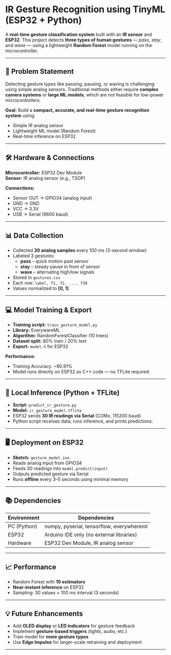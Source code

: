 # IR Gesture Recognition using TinyML (ESP32 + Python)

A **real-time gesture classification system** built with an **IR sensor** and **ESP32**. This project detects **three types of human gestures** — *pass*, *stay*, and *wave* — using a lightweight **Random Forest** model running on the microcontroller.

---

## 📘 Problem Statement

Detecting gesture types like passing, pausing, or waving is challenging using simple analog sensors. Traditional methods either require **complex camera systems** or **large ML models**, which are not feasible for low-power microcontrollers.

**Goal:** Build a **compact, accurate, and real-time gesture recognition system** using:
- Simple IR analog sensor
- Lightweight ML model (Random Forest)
- Real-time inference on ESP32

---

## 🛠️ Hardware & Connections

**Microcontroller:** ESP32 Dev Module  
**Sensor:** IR analog sensor (e.g., TSOP)  

**Connections:**
- Sensor OUT → GPIO34 (analog input)
- GND → GND
- VCC → 3.3V
- USB → Serial (9600 baud)

---

## 📊 Data Collection

- Collected **30 analog samples** every 100 ms (3-second window)
- Labeled 3 gestures:
  - **pass** – quick motion past sensor
  - **stay** – steady pause in front of sensor
  - **wave** – alternating high/low signals
- Stored in `gestures.csv`
- Each row: `label, f1, f2, ..., f30`
- Values normalized to **[0, 1]**

---

## 💻 Model Training & Export

- **Training script:** `train_gesture_model.py`
- **Library:** EverywareML
- **Algorithm:** RandomForestClassifier (10 trees)
- **Dataset split:** 80% train / 20% test
- **Export:** `model.h` for ESP32

**Performance:**  
- Training Accuracy: ~90.91%  
- Model runs directly on ESP32 as C++ code — no TFLite required

---

## 🧠 Local Inference (Python + TFLite)

- **Script:** `predict_ir_gesture.py`
- **Model:** `ir_gesture_model.tflite`
- ESP32 sends **30 IR readings via Serial** (COMx, 115200 baud)
- Python script receives data, runs inference, and prints predictions:


---

## 🖥️ Deployment on ESP32

- **Sketch:** `gesture_model.ino`
- Reads analog input from GPIO34
- Feeds 30 readings into `model.predict(input)`
- Outputs predicted gesture via Serial
- Runs **offline** every 3–5 seconds using minimal memory

---

## 📚 Dependencies

| Environment | Dependencies |
|-------------|--------------|
| PC (Python) | numpy, pyserial, tensorflow, everywhereml |
| ESP32       | Arduino IDE only (no external libraries) |
| Hardware    | ESP32 Dev Module, IR analog sensor |

---

## 📈 Performance

- Random Forest with **10 estimators**
- **Near-instant inference** on ESP32
- Sampling: 30 values × 100 ms interval (3 seconds)

---

## 💡 Future Enhancements

- Add **OLED display** or **LED indicators** for gesture feedback
- Implement **gesture-based triggers** (lights, audio, etc.)
- Train model for **more gesture types**
- Use **Edge Impulse** for larger-scale retraining and deployment

---


